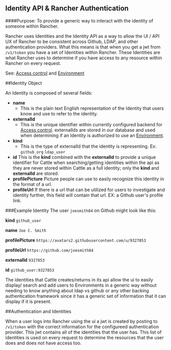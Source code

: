 Identity API & Rancher Authentication
------------
####Purpose: To provide a generic way to interact with the identity of someone within Rancher.

Rancher uses Identities and the Identity API as a way to allow the UI / API UX of Rancher to be consistent across Github,
 LDAP, and other authentication providers. What this means is that when you get a jwt from `/v1/token` you have a set of
 Identities within Rancher. These Identities are what Rancher uses to determine if you have access to any resource within
 Rancher on every request.
 
 See: [Access control](http://docs.rancher.com/rancher/configuration/access-control/) and [Environment](http://docs.rancher.com/rancher/concepts/#environments)

##Identity Object

An Identity is composed of several fields:

* **name** 
    * This is the plain text English representation of the Identity that users know and use to refer to the identity.
* **externalId**
    * This is the unique identifier within currently configured backend for [Access control](http://docs.rancher.com/rancher/configuration/access-control/).
    externalIds are stored in our database and used when determining if an Identity is authorized to use an [Environment](http://docs.rancher.com/rancher/concepts/#environments).
* **kind**
    * This is the type of externalId that the identity is representing. Ex: `github_org` `ldap_user`
* **id** This is the **kind** combined with the **externalId** to provide a unique identifier for Cattle when searching/getting identities within the api as they are never stored within Cattle as a full identity; only the **kind** and **externalId** are stored.
* **profilePicture** Picture people can use to easily recognize this identity in the format of a url. 
* **profileUrl** If there is a url that can be utilized for users to investigate and identity further, this field will contain that url. EX: a Github user's profile link.

###Example Identity
The user `joesmith84` on Github might look like this:

**kind** `github_user`

**name** `Joe C. Smith`

**profilePicture** `https://avatars2.githubusercontent.com/u/9327853`

**profileUrl** `https://github.com/joesmith84`

**externalId** `9327853`

**id** `github_user:9327853`

The identities that Cattle creates/returns in its api allow the ui to easily display/ search and add users to Environments in a generic way without needing to know anything about ldap vs github or any other backing authentication framework since it has a generic set of information that it can display if it is present. 

##Authentication and Identities

When a user logs into Rancher using the ui a jwt is created by posting to `/v1/token` with the correct information for the configureed authentication provider. This jwt contains all of the identities that the user has. This list of identities is used on every request to determine the resources that the user does and does not have access too. 
